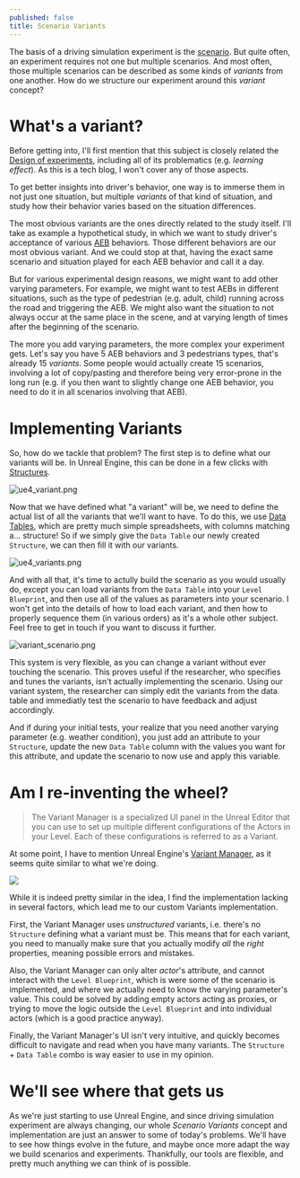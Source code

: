 ```yaml
---
published: false
title: Scenario Variants
---
```

The basis of a driving simulation experiment is the [scenario](/scenarios). But quite often, an experiment requires not one but multiple scenarios. And most often, those multiple scenarios can be described as some kinds of *variants* from one another. How do we structure our experiment around this *variant* concept?

# What's a variant?

Before getting into, I'll first mention that this subject is closely related the [Design of experiments](https://en.wikipedia.org/wiki/Design_of_experiments), including all of its problematics (e.g. *learning effect*). As this is a tech blog, I won't cover any of those aspects.

To get better insights into driver's behavior, one way is to immerse them in not just one situation, but multiple *variants* of that kind of situation, and study how their behavior varies based on the situation differences.

The most obvious variants are the ones directly related to the study itself. I'll take as example a hypothetical study, in which we want to study driver's acceptance of various [AEB](https://en.wikipedia.org/wiki/Collision_avoidance_system) behaviors. Those different behaviors are our most obvious variant. And we could stop at that, having the exact same scenario and situation played for each AEB behavior and call it a day.

But for various experimental design reasons, we might want to add other varying parameters. For example, we might want to test AEBs in different situations, such as the type of pedestrian (e.g. adult, child) running across the road and triggering the AEB. We might also want the situation to not always occur at the same place in the scene, and at varying length of times after the beginning of the scenario.

The more you add varying parameters, the more complex your experiment gets. Let's say you have 5 AEB behaviors and 3 pedestrians types, that's already 15 *variants*. Some people would actually create 15 scenarios, involving a lot of copy/pasting and therefore being very error-prone in the long run (e.g. if you then want to slightly change one AEB behavior, you need to do it in all scenarios involving that AEB).

# Implementing Variants

So, how do we tackle that problem? The first step is to define what our variants will be. In Unreal Engine, this can be done in a few clicks with [Structures](https://docs.unrealengine.com/en-US/ProgrammingAndScripting/Blueprints/UserGuide/Variables/Structs/index.html#usingcustomstructs).

![ue4_variant.png]({{site.baseurl}}/images/ue4_variant.png)

Now that we have defined what "a variant" will be, we need to define the actual list of all the variants that we'll want to have. To do this, we use [Data Tables](https://docs.unrealengine.com/en-US/InteractiveExperiences/DataDriven/index.html#datatables), which are pretty much simple spreadsheets, with columns matching a... structure! So if we simply give the `Data Table` our newly created `Structure`, we can then fill it with our variants.

![ue4_variants.png]({{site.baseurl}}/images/ue4_variants.png)

And with all that, it's time to actully build the scenario as you would usually do, except you can load variants from the `Data Table` into your `Level Blueprint`, and then use all of the values as parameters into your scenario. I won't get into the details of how to load each variant, and then how to properly sequence them (in various orders) as it's a whole other subject. Feel free to get in touch if you want to discuss it further.

![variant_scenario.png]({{site.baseurl}}/images/variant_scenario.png)

This system is very flexible, as you can change a variant without ever touching the scenario. This proves useful if the researcher, who specifies and tunes the variants, isn't actually implementing the scenario. Using our variant system, the researcher can simply edit the variants from the data table and immediatly test the scenario to have feedback and adjust accordingly.

And if during your initial tests, your realize that you need another varying parameter (e.g. weather condition), you just add an attribute to your `Structure`, update the new `Data Table` column with the values you want for this attribute, and update the scenario to now use and apply this variable.

# Am I re-inventing the wheel?

> The Variant Manager is a specialized UI panel in the Unreal Editor that you can use to set up multiple different configurations of the Actors in your Level. Each of these configurations is referred to as a Variant.

At some point, I have to mention Unreal Engine's [Variant Manager](https://docs.unrealengine.com/en-US/Basics/Levels/Variants/Overview/index.html), as it seems quite similar to what we're doing.

![](https://docs.unrealengine.com/Images/Basics/Levels/Variants/Overview/overview-hero.png)

While it is indeed pretty similar in the idea, I find the implementation lacking in several factors, which lead me to our custom Variants implementation.

First, the Variant Manager uses *unstructured* variants, i.e. there's no `Structure` defining what a variant must be. This means that for each variant, you need to manually make sure that you actually modify *all* the *right* properties, meaning possible errors and mistakes.

Also, the Variant Manager can only alter *actor*'s attribute, and cannot interact with the `Level Blueprint`, which is were some of the scenario is implemented, and where we actually need to know the varying parameter's value. This could be solved by adding empty actors acting as proxies, or trying to move the logic outside the `Level Blueprint` and into individual actors (which is a good practice anyway).

Finally, the Variant Manager's UI isn't very intuitive, and quickly becomes difficult to navigate and read when you have many variants. The `Structure` + `Data Table` combo is way easier to use in my opinion.

# We'll see where that gets us

As we're just starting to use Unreal Engine, and since driving simulation experiment are always changing, our whole *Scenario Variants* concept and implementation are just an answer to some of today's problems. We'll have to see how things evolve in the future, and maybe once more adapt the way we build scenarios and experiments. Thankfully, our tools are flexible, and pretty much anything we can think of is possible.
